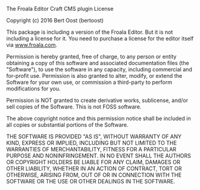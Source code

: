 The Froala Editor Craft CMS plugin License

Copyright (c) 2016 Bert Oost (bertoost)

This package is including a version of the Froala Editor. But it is not including a license for it. You need to purchase a license for the editor itself via www.froala.com.

Permission is hereby granted, free of charge, to any person or entity obtaining a copy of this software and associated documentation files (the "Software"), to use the software in any capacity, including commercial and for-profit use. Permission is also granted to alter, modify, or extend the Software for your own use, or commission a third-party to perform modifications for you.

Permission is NOT granted to create derivative works, sublicense, and/or sell copies of the Software. This is not FOSS software.

The above copyright notice and this permission notice shall be included in all copies or substantial portions of the Software.

THE SOFTWARE IS PROVIDED "AS IS", WITHOUT WARRANTY OF ANY KIND, EXPRESS OR IMPLIED, INCLUDING BUT NOT LIMITED TO THE WARRANTIES OF MERCHANTABILITY, FITNESS FOR A PARTICULAR PURPOSE AND NONINFRINGEMENT. IN NO EVENT SHALL THE AUTHORS OR COPYRIGHT HOLDERS BE LIABLE FOR ANY CLAIM, DAMAGES OR OTHER LIABILITY, WHETHER IN AN ACTION OF CONTRACT, TORT OR OTHERWISE, ARISING FROM, OUT OF OR IN CONNECTION WITH THE SOFTWARE OR THE USE OR OTHER DEALINGS IN THE SOFTWARE.